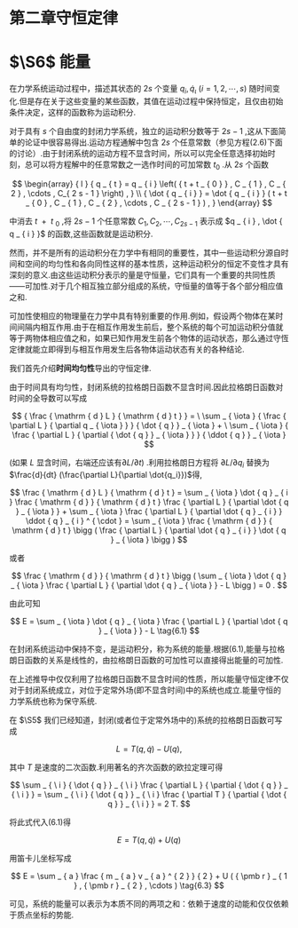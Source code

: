 # 第二章守恒定律

# $\S6$ 能量

在力学系统运动过程中，描述其状态的 $2 s$ 个变量 $q _ { i } , \dot { q } _ { \iota }$ ${ \bigl ( } i = 1 , 2 , \cdots , s { \bigr ) }$ 随时间变化.但是存在关于这些变量的某些函数，其值在运动过程中保持恒定，且仅由初始条件决定，这样的函数称为运动积分.

对于具有 $s$ 个自由度的封闭力学系统，独立的运动积分数等于 $2 s - 1$ ,这从下面简单的论证中很容易得出.运动方程通解中包含 $2 s$ 个任意常数（参见方程(2.6)下面的讨论）.由于封闭系统的运动方程不显含时间，所以可以完全任意选择初始时刻，总可以将方程解中的任意常数之一选作时间的可加常数 $t _ { 0 }$ .从 $2 s$ 个函数

$$
\begin{array} { l } { q _ { t } = q _ { i } \left( { t + t _ { 0 } } , C _ { 1 } , C _ { 2 } , \cdots , C_{ 2 s - 1 } \right) , } \\ { \dot { q _ { i } } = \dot { q _ { i } } ( t + t _ { 0 } , C _ { 1 } , C _ { 2 } , \cdots , C _ { 2 s - 1 } ) , } \end{array}
$$

中消去 $\textit { t } + \textit { t } _ { 0 }$ ,将 $2 s - 1$ 个任意常数 $C _ { 1 } , C _ { 2 } , \cdots , C _ { 2 s - 1 }$ 表示成 $q _ { i } , \dot { q _ { i } }$ 的函数,这些函数就是运动积分.

然而，并不是所有的运动积分在力学中有相同的重要性，其中一些运动积分源自时间和空间的均匀性和各向同性这样的基本性质，这种运动积分的恒定不变性才具有深刻的意义.由这些运动积分表示的量是守恒量，它们具有一个重要的共同性质——可加性.对于几个相互独立部分组成的系统，守恒量的值等于各个部分相应值之和.

可加性使相应的物理量在力学中具有特别重要的作用.例如，假设两个物体在某时间间隔内相互作用.由于在相互作用发生前后，整个系统的每个可加运动积分值就等于两物体相应值之和，如果已知作用发生前各个物体的运动状态，那么通过守恆定律就能立即得到与相互作用发生后各物体运动状态有关的各种结论.

我们首先介绍**时间均匀性**导出的守恒定律.

由于时间具有均匀性，封闭系统的拉格朗日函数不显含时间.因此拉格朗日函数对时间的全导数可以写成

$$
{ \frac { \mathrm { d } L } { \mathrm { d } t } } = \ \sum _ { \iota } { \frac { \partial L } { \partial q _ { \iota } } } { \dot { q } } _ { \iota } + \ \sum _ { \iota } { \frac { \partial L } { \partial { \dot { q } } _ { \iota } } } { \ddot { q } } _ { \iota }
$$

(如果 $L$ 显含时间，右端还应该有$\partial L / \partial t$) .利用拉格朗日方程将 $\partial L / \partial q_ { i }$ 替换为$\frac{d}{dt} (\frac{\partial L}{\partial \dot{q_i}})$得,

$$
\frac { \mathrm { d } L } { \mathrm { d } t } = \sum _ { \iota } \dot { q } _ { i } \frac { \mathrm { d } } { \mathrm { d } t } \frac { \partial L } { \partial \dot { q } _ { \iota } } + \sum _ { \iota } \frac { \partial L } { \partial \dot { q } _ { i } } \ddot { q } _ { i } ^ { \cdot } = \sum _ { \iota } \frac { \mathrm { d } } { \mathrm { d } t } \bigg ( \frac { \partial L } { \partial \dot { q } _ { i } } \dot { q } _ { \iota } \bigg )
$$

或者

$$
\frac { \mathrm { d } } { \mathrm { d } t } \bigg ( \sum _ { \iota } \dot { q } _ { \iota } \frac { \partial L } { \partial \dot { q } _ { \iota } } - L \bigg ) = 0 .
$$

由此可知

$$
E = \sum _ { \iota } \dot { q } _ { \iota } \frac { \partial L } { \partial \dot { q } _ { \iota } } - L \tag{6.1}
$$

在封闭系统运动中保持不变，是运动积分，称为系统的能量.根据(6.1),能量与拉格朗日函数的关系是线性的，由拉格朗日函数的可加性可以直接得出能量的可加性.

在上述推导中仅仅利用了拉格朗日函数不显含时间的性质，所以能量守恒定律不仅对于封闭系统成立，对位于定常外场(即不显含时间)中的系统也成立.能量守恒的力学系统也称为保守系统.

在 $\S5$ 我们已经知道，封闭(或者位于定常外场中的)系统的拉格朗日函数可写成

$$
L = T ( q , \dot { q } ) - U ( q ) ,
$$

其中 $T$ 是速度的二次函数.利用著名的齐次函数的欧拉定理可得

$$
\sum _ { \ i } { \dot { q } } _ { \ i } \frac { \partial L } { \partial { \dot { q } } _ { \ i } } = \sum _ { \ i } { \dot { q } } _ { \ i } \frac { \partial T } { \partial { \dot { q } } _ { \ i } } = 2 T.
$$

将此式代入(6.1)得

$$
E = T ( q , \dot { q } ) + U ( q ) \tag{6.2}
$$

用笛卡儿坐标写成

$$
E = \sum _ { a } \frac { m _ { a } v _ { a } ^ { 2 } } { 2 } + U ( { \pmb r } _ { 1 } , { \pmb r } _ { 2 } , \cdots ) \tag{6.3}
$$

可见，系统的能量可以表示为本质不同的两项之和：依赖于速度的动能和仅仅依赖于质点坐标的势能.
